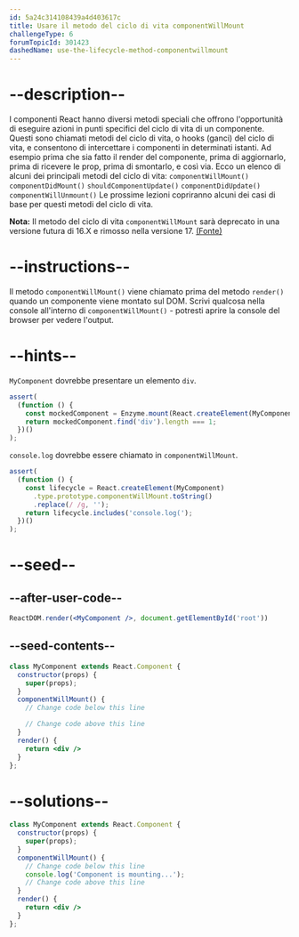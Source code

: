 ```yaml
---
id: 5a24c314108439a4d403617c
title: Usare il metodo del ciclo di vita componentWillMount
challengeType: 6
forumTopicId: 301423
dashedName: use-the-lifecycle-method-componentwillmount
---
```


# --description--

I componenti React hanno diversi metodi speciali che offrono l'opportunità di eseguire azioni in punti specifici del ciclo di vita di un componente. Questi sono chiamati metodi del ciclo di vita, o hooks (ganci) del ciclo di vita, e consentono di intercettare i componenti in determinati istanti. Ad esempio prima che sia fatto il render del componente, prima di aggiornarlo, prima di ricevere le prop, prima di smontarlo, e così via. Ecco un elenco di alcuni dei principali metodi del ciclo di vita: `componentWillMount()` `componentDidMount()` `shouldComponentUpdate()` `componentDidUpdate()` `componentWillUnmount()` Le prossime lezioni copriranno alcuni dei casi di base per questi metodi del ciclo di vita.

**Nota:** Il metodo del ciclo di vita `componentWillMount` sarà deprecato in una versione futura di 16.X e rimosso nella versione 17. [(Fonte)](https://reactjs.org/blog/2018/03/27/update-on-async-rendering.html)

# --instructions--

Il metodo `componentWillMount()` viene chiamato prima del metodo `render()` quando un componente viene montato sul DOM. Scrivi qualcosa nella console all'interno di `componentWillMount()` - potresti aprire la console del browser per vedere l'output.

# --hints--

`MyComponent` dovrebbe presentare un elemento `div`.

```js
assert(
  (function () {
    const mockedComponent = Enzyme.mount(React.createElement(MyComponent));
    return mockedComponent.find('div').length === 1;
  })()
);
```

`console.log` dovrebbe essere chiamato in `componentWillMount`.

```js
assert(
  (function () {
    const lifecycle = React.createElement(MyComponent)
      .type.prototype.componentWillMount.toString()
      .replace(/ /g, '');
    return lifecycle.includes('console.log(');
  })()
);
```

# --seed--

## --after-user-code--

```jsx
ReactDOM.render(<MyComponent />, document.getElementById('root'))
```

## --seed-contents--

```jsx
class MyComponent extends React.Component {
  constructor(props) {
    super(props);
  }
  componentWillMount() {
    // Change code below this line

    // Change code above this line
  }
  render() {
    return <div />
  }
};
```

# --solutions--

```jsx
class MyComponent extends React.Component {
  constructor(props) {
    super(props);
  }
  componentWillMount() {
    // Change code below this line
    console.log('Component is mounting...');
    // Change code above this line
  }
  render() {
    return <div />
  }
};
```
